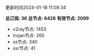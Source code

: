 更新时间2024-01-18 11:09:34

**总订阅: 36**
**总节点: 6428**
**有效节点: 2099**
- v2ray节点: 1453
- trojan节点: 265
- ss节点: 340
- ssr节点: 41
